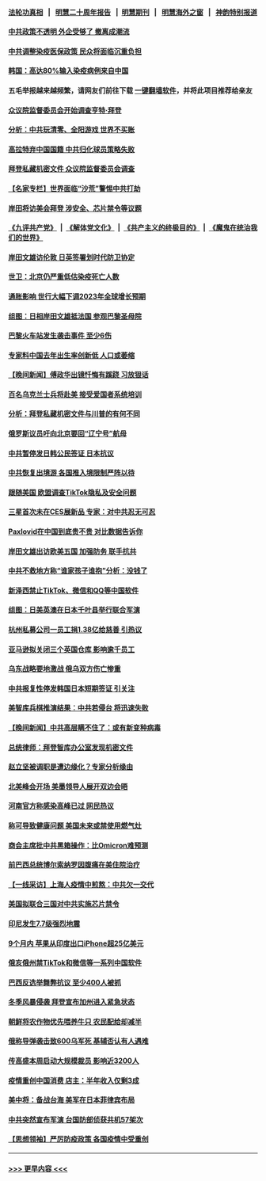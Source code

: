 #### [法轮功真相](https://github.com/gfw-breaker/truth/blob/master/README.md?t=0) &nbsp;&nbsp;|&nbsp;&nbsp; [明慧二十周年报告](https://github.com/gfw-breaker/mh-reports/blob/master/README.md?t=0) &nbsp;&nbsp;|&nbsp;&nbsp;[明慧期刊](https://github.com/gfw-breaker/mh-qikan) &nbsp;&nbsp;|&nbsp;&nbsp; [明慧海外之窗](https://github.com/gfw-breaker/mh-news/blob/master/README.md?t=0) &nbsp;&nbsp;|&nbsp;&nbsp; [神韵特别报道](https://github.com/gfw-breaker/mh-news/blob/master/shenyun.md?t=0)
#### [中共政策不透明 外企受够了 撤离成潮流](../pages/nsc418/n13904279.md?t=01121243) 
#### [中共调整染疫医保政策 民众将面临沉重负担](../pages/nsc418/n13904658.md?t=01121243) 
#### [韩国：高达80%输入染疫病例来自中国](../pages/nsc418/n13904777.md?t=01121243) 
#### 五毛举报越来越频繁，请网友们前往下载 [一键翻墙软件](https://github.com/gfw-breaker/ssr-accounts)，并将此项目推荐给亲友
#### [众议院监督委员会开始调查亨特‧拜登](../pages/nsc418/n13904829.md?t=01121243) 
#### [分析：中共玩清零、全阳游戏 世界不买账](../pages/nsc418/n13904834.md?t=01121243) 
#### [高拉特弃中国国籍 中共归化球员策略失败](../pages/nsc418/n13904403.md?t=01121243) 
#### [拜登私藏机密文件 众议院监督委员会调查](../pages/nsc418/n13904136.md?t=01121243) 
#### [【名家专栏】世界面临“沙荒”警惕中共打劫](../pages/nsc418/n13904662.md?t=01121243) 
#### [岸田将访美会拜登 涉安全、芯片禁令等议题](../pages/nsc418/n13904786.md?t=01121243) 
#### [《九评共产党》](https://github.com/begood0513/9ping.md/blob/master/README.md) &nbsp;|&nbsp; [《解体党文化》](../../../../jtdwh.md/blob/master/README.md)  &nbsp;|&nbsp; [《共产主义的终极目的》](../../../../gczydzjmd.md/blob/master/README.md) &nbsp;|&nbsp; [《魔鬼在统治我们的世界》](../../../../mgztzwmdsj.md/blob/master/README.md) 
#### [岸田文雄访伦敦 日英签署划时代防卫协定](../pages/nsc418/n13904610.md?t=01121243) 
#### [世卫：北京仍严重低估染疫死亡人数](../pages/nsc418/n13904764.md?t=01121243) 
#### [通胀影响 世行大幅下调2023年全球增长预期](../pages/nsc418/n13904727.md?t=01121243) 
#### [组图：日相岸田文雄抵法国 参观巴黎圣母院](../pages/nsc418/n13904441.md?t=01121243) 
#### [巴黎火车站发生袭击事件 至少6伤](../pages/nsc418/n13904649.md?t=01121243) 
#### [专家料中国去年出生率创新低 人口或萎缩](../pages/nsc418/n13904493.md?t=01121243) 
#### [【晚间新闻】傅政华出镜忏悔有蹊跷 习放狠话](../pages/nsc418/n13904369.md?t=01121243) 
#### [百名乌克兰士兵将赴美 接受爱国者系统培训](../pages/nsc418/n13904354.md?t=01121243) 
#### [分析：拜登私藏机密文件与川普的有何不同](../pages/nsc418/n13904222.md?t=01121243) 
#### [俄罗斯议员吁向北京要回“辽宁号”航母](../pages/nsc418/n13904212.md?t=01121243) 
#### [中共暂停发日韩公民签证 日本抗议](../pages/nsc418/n13904253.md?t=01121243) 
#### [中共恢复出境游 各国推入境限制严阵以待](../pages/nsc418/n13904250.md?t=01121243) 
#### [跟随美国 欧盟调查TikTok隐私及安全问题](../pages/nsc418/n13904017.md?t=01121243) 
#### [三星首次未在CES展新品 专家：对中共忍无可忍](../pages/nsc418/n13903993.md?t=01121243) 
#### [Paxlovid在中国到底贵不贵 对比数据告诉你](../pages/nsc418/n13904029.md?t=01121243) 
#### [岸田文雄出访欧美五国 加强防务 联手抗共](../pages/nsc418/n13903975.md?t=01121243) 
#### [中共不救地方称“谁家孩子谁抱”分析：没钱了](../pages/nsc418/n13903927.md?t=01121243) 
#### [新泽西禁止TikTok、微信和QQ等中国软件](../pages/nsc418/n13903982.md?t=01121243) 
#### [组图：日美英澳在日本千叶县举行联合军演](../pages/nsc418/n13903672.md?t=01121243) 
#### [杭州私募公司一员工捐1.38亿给慈善 引热议](../pages/nsc418/n13903893.md?t=01121243) 
#### [亚马逊拟关闭三个英国仓库 影响逾千员工](../pages/nsc418/n13903380.md?t=01121243) 
#### [乌东战略要地激战 俄乌双方伤亡惨重](../pages/nsc418/n13903922.md?t=01121243) 
#### [中共报复性停发韩国日本短期签证 引关注](../pages/nsc418/n13903931.md?t=01121243) 
#### [美智库兵棋推演结果︰中共若侵台 将迅速失败](../pages/nsc418/n13903720.md?t=01121243) 
#### [【晚间新闻】中共高层瞒不住了：或有新变种病毒](../pages/nsc418/n13903723.md?t=01121243) 
#### [总统律师：拜登智库办公室发现机密文件](../pages/nsc418/n13903649.md?t=01121243) 
#### [赵立坚被调职是遭边缘化？专家分析缘由](../pages/nsc418/n13903383.md?t=01121243) 
#### [北美峰会开场 美墨领导人展开双边会晤](../pages/nsc418/n13903531.md?t=01121243) 
#### [河南官方称感染高峰已过 网民热议](../pages/nsc418/n13903309.md?t=01121243) 
#### [称可导致健康问题 美国未来或禁使用燃气灶](../pages/nsc418/n13903290.md?t=01121243) 
#### [商会主席批中共黑箱操作：比Omicron难预测](../pages/nsc418/n13903321.md?t=01121243) 
#### [前巴西总统博尔索纳罗因腹痛在美住院治疗](../pages/nsc418/n13903342.md?t=01121243) 
#### [【一线采访】上海人疫情中煎熬：中共欠一交代](../pages/nsc418/n13903042.md?t=01121243) 
#### [美国拟联合三国对中共实施芯片禁令](../pages/nsc418/n13903308.md?t=01121243) 
#### [印尼发生7.7级强烈地震](../pages/nsc418/n13903318.md?t=01121243) 
#### [9个月内 苹果从印度出口iPhone超25亿美元](../pages/nsc418/n13903220.md?t=01121243) 
#### [俄亥俄州禁TikTok和微信等一系列中国软件](../pages/nsc418/n13903265.md?t=01121243) 
#### [巴西反选举舞弊抗议 至少400人被抓](../pages/nsc418/n13903275.md?t=01121243) 
#### [冬季风暴侵袭 拜登宣布加州进入紧急状态](../pages/nsc418/n13903245.md?t=01121243) 
#### [朝鲜将农作物优先喂养牛只 农民配给却减半](../pages/nsc418/n13903071.md?t=01121243) 
#### [俄称导弹袭击致600乌军死 基辅否认有人遇难](../pages/nsc418/n13903123.md?t=01121243) 
#### [传高盛本周启动大规模裁员 影响近3200人](../pages/nsc418/n13902978.md?t=01121243) 
#### [疫情重创中国消费 店主：半年收入仅剩3成](../pages/nsc418/n13902808.md?t=01121243) 
#### [美中将：备战台海 美军在日本菲律宾布局](../pages/nsc418/n13902697.md?t=01121243) 
#### [中共突然宣布军演 台国防部侦获共机57架次](../pages/nsc418/n13902677.md?t=01121243) 
#### [【思想领袖】严厉防疫政策 各国疫情中受重创](../pages/nsc418/n13874794.md?t=01121243) 

----
#### [ >>> 更早内容 <<< ](../indexes/nsc418-earlier.md)
